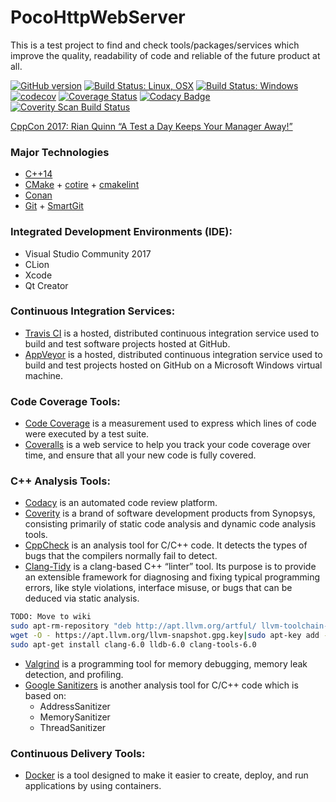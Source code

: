 # PocoHttpWebServer

This is a test project to find and check tools/packages/services which improve the quality, readability of code and reliable of the future product at all.

[![GitHub version](https://badge.fury.io/gh/SMelanko%2FPocoHttpWebServer.svg)](https://badge.fury.io/gh/SMelanko%2FPocoHttpWebServer)
[![Build Status: Linux, OSX](https://travis-ci.org/SMelanko/PocoHttpWebServer.svg?branch=master)](https://travis-ci.org/SMelanko/PocoHttpWebServer)
[![Build Status: Windows](https://ci.appveyor.com/api/projects/status/github/SMelanko/PocoHttpWebServer?branch=master&svg=true)](https://ci.appveyor.com/project/SMelanko/PocoHttpWebServer)
[![codecov](https://codecov.io/gh/SMelanko/PocoHttpWebServer/branch/master/graph/badge.svg)](https://codecov.io/gh/SMelanko/PocoHttpWebServer)
[![Coverage Status](https://coveralls.io/repos/github/SMelanko/PocoHttpWebServer/badge.svg?branch=master)](https://coveralls.io/github/SMelanko/PocoHttpWebServer?branch=master)
[![Codacy Badge](https://api.codacy.com/project/badge/Grade/f922034805584ab0be793eb87b13e1ab)](https://www.codacy.com/app/SMelanko/PocoHttpWebServer?utm_source=github.com&amp;utm_medium=referral&amp;utm_content=SMelanko/PocoHttpWebServer&amp;utm_campaign=Badge_Grade)
<a href="https://scan.coverity.com/projects/smelanko-pocohttpwebserver">
  <img alt="Coverity Scan Build Status"
       src="https://scan.coverity.com/projects/15851/badge.svg"/>
</a>

[CppCon 2017: Rian Quinn “A Test a Day Keeps Your Manager Away!”](https://youtu.be/KdJhQuycD78)

### Major Technologies

- [C++14](https://isocpp.org/wiki/faq/cpp14)
- [CMake](https://cmake.org/) + [cotire](https://github.com/sakra/cotire) + [cmakelint](https://github.com/richq/cmake-lint)
- [Conan](https://www.conan.io/)
- [Git](https://git-scm.com/) + [SmartGit](https://www.syntevo.com/smartgit/)

### Integrated Development Environments (IDE):

- Visual Studio Community 2017
- CLion
- Xcode
- Qt Creator

### Continuous Integration Services:

- [Travis CI](https://travis-ci.org) is a hosted, distributed continuous integration service used to build and test software projects hosted at GitHub.
- [AppVeyor](https://www.appveyor.com) is a hosted, distributed continuous integration service used to build and test projects hosted on GitHub on a Microsoft Windows virtual machine.

### Code Coverage Tools:

- [Code Coverage](https://codecov.io) is a measurement used to express which lines of code were executed by a test suite.
- [Coveralls](https://coveralls.io) is a web service to help you track your code coverage over time, and ensure that all your new code is fully covered.

### C++ Analysis Tools:

- [Codacy](https://app.codacy.com) is an automated code review platform.
- [Coverity](https://scan.coverity.com/dashboard) is a brand of software development products from Synopsys, consisting primarily of static code analysis and dynamic code analysis tools.
- [CppCheck](http://cppcheck.sourceforge.net) is an analysis tool for C/C++ code. It detects the types of bugs that the compilers normally fail to detect.
- [Clang-Tidy](http://apt.llvm.org/) is a clang-based C++ “linter” tool. Its purpose is to provide an extensible framework for diagnosing and fixing typical programming errors, like style violations, interface misuse, or bugs that can be deduced via static analysis.
``` bash
TODO: Move to wiki
sudo apt-rm-repository "deb http://apt.llvm.org/artful/ llvm-toolchain-artful-6.0 main"
wget -O - https://apt.llvm.org/llvm-snapshot.gpg.key|sudo apt-key add -
sudo apt-get install clang-6.0 lldb-6.0 clang-tools-6.0
```
- [Valgrind](http://valgrind.org) is a programming tool for memory debugging, memory leak detection, and profiling.
- [Google Sanitizers](https://github.com/google/sanitizers) is another analysis tool for C/C++ code which is based on:
  * AddressSanitizer
  * MemorySanitizer
  * ThreadSanitizer

### Continuous Delivery Tools:

- [Docker](https://www.docker.com/) is a tool designed to make it easier to create, deploy, and run applications by using containers.
